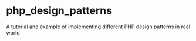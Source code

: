# php_design_patterns
A tutorial and example of implementing different PHP design patterns in real world 
